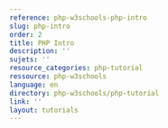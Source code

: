 ```yaml
---
reference: php-w3schools-php-intro
slug: php-intro
order: 2
title: PHP Intro
description: ''
sujets: ''
resource_categories: php-tutorial
ressource: php-w3schools
language: en
directory: php-w3schools/php-tutorial
link: ''
layout: tutorials
---
```

